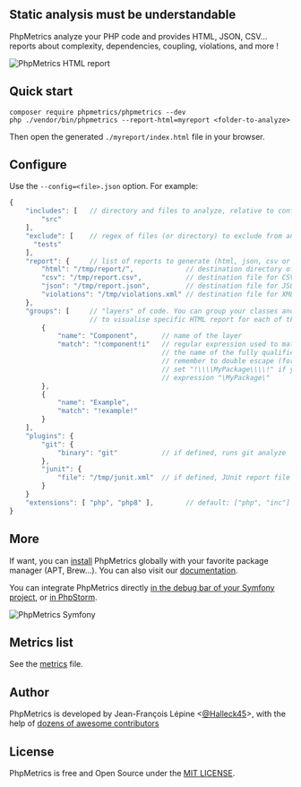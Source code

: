 ## Static analysis must be understandable

PhpMetrics analyze your PHP code and provides HTML, JSON, CSV... reports about complexity, dependencies, coupling, violations, and more !

![PhpMetrics HTML report](assets/img/phpmetrics-overview.png)


## Quick start

    composer require phpmetrics/phpmetrics --dev
    php ./vendor/bin/phpmetrics --report-html=myreport <folder-to-analyze>
    
Then open the generated `./myreport/index.html` file in your browser. 

## Configure

Use the `--config=<file>.json` option. For example:

```js
{
    "includes": [   // directory and files to analyze, relative to config file directory 
        "src"
    ],
    "exclude": [    // regex of files (or directory) to exclude from analyze
      "tests"
    ],
    "report": {     // list of reports to generate (html, json, csv or violation)
        "html": "/tmp/report/",             // destination directory of HTML report 
        "csv": "/tmp/report.csv",           // destination file for CSV report
        "json": "/tmp/report.json",         // destination file for JSON report
        "violations": "/tmp/violations.xml" // destination file for XML violations report
    },
    "groups": [     // "layers" of code. You can group your classes and packages by regex, 
                    // to visualise specific HTML report for each of them
        {
            "name": "Component",      // name of the layer
            "match": "!component!i"   // regular expression used to match the group (based on 
                                      // the name of the fully qualified class name)
                                      // remember to double escape (for json, then for regex): 
                                      // set "!\\\\MyPackage\\\\!" if you want to capture  
                                      // expression "\MyPackage\"
        },
        {
            "name": "Example",
            "match": "!example!"
        }
    ],
    "plugins": {
        "git": {
            "binary": "git"           // if defined, runs git analyze
        },
        "junit": {
            "file": "/tmp/junit.xml"  // if defined, JUnit report file will be analyzed            
        }
    }
    "extensions": [ "php", "php8" ],        // default: ["php", "inc"]
}
```

## More

If want, you can [install](https://github.com/phpmetrics/PhpMetrics/blob/master/doc/installation.md) PhpMetrics globally with your favorite package manager (APT, Brew...). You can also visit our [documentation](http://www.phpmetrics.org/documentation/index.html).

You can integrate PhpMetrics directly [in the debug bar of your Symfony project](https://github.com/phpmetrics/PhpMetricsCollectorBundle), 
or [in PhpStorm](https://github.com/phpmetrics/PhpMetrics-jetbrains).

![PhpMetrics Symfony](assets/img/phpmetrics-symfony.png)


## Metrics list

See the [metrics](https://github.com/phpmetrics/PhpMetrics/blob/master/doc/metrics.md) file.

## Author

PhpMetrics is developed by Jean-François Lépine <[@Halleck45](https://twitter.com/Halleck45)>, with the help of 
[dozens of awesome contributors](https://github.com/phpmetrics/PhpMetrics/graphs/contributors)

## License

PhpMetrics is free and Open Source under the [MIT LICENSE](https://github.com/phpmetrics/PhpMetrics/LICENSE).
